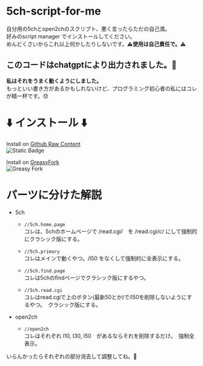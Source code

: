 # 5ch-script-for-me
自分用の5chとopen2chのスクリプト、悪く言ったらただの自己満。  
好みのscript manager でインストールしてください。　  
めんどくさいからこれ以上何かしたりしないです。**⚠️使用は自己責任で。⚠️**   
## **このコードはchatgptにより出力されました。🤖**　　
**私はそれをうまく動くようにしました。**  
もっといい書き方があるかもしれないけど、プログラミング初心者の私にはコレが精一杯です。😞  
# ⬇️ インストール ⬇️  
  Install on [Github Raw Content](https://github.com/Chibiaoiro/5ch-script-for-me/raw/main/url-change-5ch.user.js)  
  ![Static Badge](https://img.shields.io/badge/GitHub-raw_content-white?logo=GitHub&link=https%3A%2F%2Fgithub.com%2FChibiaoiro%2F5ch-script-for-me%2Fraw%2Fmain%2Furl-change-5ch.user.js)

  Install on [GreasyFork](https://greasyfork.org/ja/scripts/470038-5ch-open2ch-url-改変スクリプト)   
  ![Greasy Fork](https://img.shields.io/greasyfork/dt/470038?color=red&link=https%3A%2F%2Fgreasyfork.org%2Fja%2Fscripts%2F470038-5ch-open2ch-url-%E6%94%B9%E5%A4%89%E3%82%B9%E3%82%AF%E3%83%AA%E3%83%97%E3%83%88)


# パーツに分けた解説
* 5ch   
  - `//5ch.home.page`  
    コレは、5chのホームページで /read.cgi/　を /read.cgi/c/ にして強制的にクラシック版にする。

  - `//5ch.primary`  
    コレはメインで動くやつ。/l50 をなくして強制的に全表示にする。  

  - `//5ch.find.page`  
    コレは5chのfindページでクラシック版にするやつ。  

  - `//5ch.read.cgi`  
    コレはread.cgiで上のボタン(最新50とか)で/l50を削除しないようにするやつ。　クラシック版にする。

* open2ch
  
  -  `//open2ch`  
     コレはそれぞれ l10, l30, l50　があるならそれを削除するだけ。　強制全表示。

いらんかったらそれぞれの部分消去して調整してね。📝
